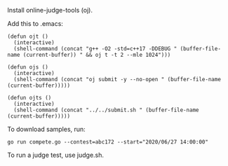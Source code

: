 Install online-judge-tools (oj).

Add this to .emacs:

```
(defun ojt ()
  (interactive)
  (shell-command (concat "g++ -O2 -std=c++17 -DDEBUG " (buffer-file-name (current-buffer)) " && oj t -t 2 --mle 1024")))

(defun ojs ()
  (interactive)
  (shell-command (concat "oj submit -y --no-open " (buffer-file-name (current-buffer)))))

(defun ojts ()
  (interactive)
  (shell-command (concat "../../submit.sh " (buffer-file-name (current-buffer)))))
```

To download samples, run:

```
go run compete.go --contest=abc172 --start="2020/06/27 14:00:00"
```

To run a judge test, use judge.sh.

